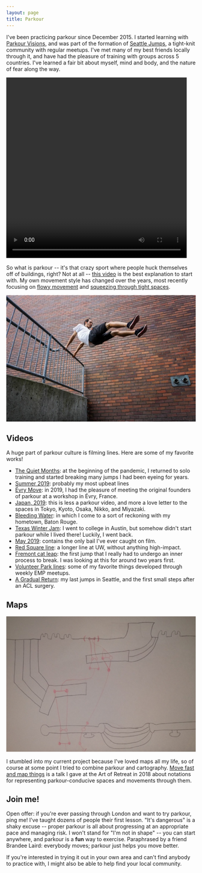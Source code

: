 ```yaml
---
layout: page
title: Parkour
---
```


I've been practicing parkour since December 2015. I started learning with [Parkour Visions](https://parkourvisions.org), and was part of the formation of [Seattle Jumps](https://www.instagram.com/seattlejumps), a tight-knit community with regular meetups. I've met many of my best friends locally through it, and have had the pleasure of training with groups across 5 countries. I've learned a fair bit about myself, mind and body, and the nature of fear along the way.

<video width="480" height="480" controls="controls">
  <source src="library.mp4" type="video/mp4">
</video>

So what is parkour -- it's that crazy sport where people huck themselves off of buildings, right? Not at all -- [this video](https://www.youtube.com/watch?v=w-2i3STn6bQ) is the best explanation to start with. My own movement style has changed over the years, most recently focusing on [flowy movement](https://www.instagram.com/p/B4jVcXMAw9a/) and [squeezing through tight spaces](https://www.instagram.com/p/CKaTLPQFK_j/).

![lazy vault, photo by Filip Tuhy](lazy_vault.jpg)

## Videos

A huge part of parkour culture is filming lines. Here are some of my favorite works!

- [The Quiet Months](https://www.youtube.com/watch?v=aClI0OsJ6oQ): at the beginning of the pandemic, I returned to solo training and started breaking many jumps I had been eyeing for years.
- [Summer 2019](https://www.youtube.com/watch?v=PpPyGBRW8S4): probably my most upbeat lines
- [Évry Move](https://www.youtube.com/watch?v=dlsyDEjyZc4): in 2019, I had the pleasure of meeting the original founders of parkour at a workshop in Évry, France.
- [Japan, 2019](https://www.youtube.com/watch?v=U6v06BqlOJU): this is less a parkour video, and more a love letter to the spaces in Tokyo, Kyoto, Osaka, Nikko, and Miyazaki.
- [Bleeding Water](https://www.youtube.com/watch?v=5xFsTmrrjds): in which I come to a sort of reckoning with my hometown, Baton Rouge.
- [Texas Winter Jam](https://www.youtube.com/watch?v=6E4EF7Ab6MQ): I went to college in Austin, but somehow didn't start parkour while I lived there! Luckily, I went back.
- [May 2019](https://www.youtube.com/watch?v=hAEtro2kfEg): contains the only bail I've ever caught on film.
- [Red Square line](https://youtu.be/j3EoH4CN0PM): a longer line at UW, without anything high-impact.
- [Fremont cat leap](https://youtu.be/1xxDmgz5Rtg): the first jump that I really had to undergo an inner process to break. I was looking at this for around two years first.
- [Volunteer Park lines](https://youtu.be/ZA5_FGShCec): some of my favorite things developed through weekly EMP meetups.
- [A Gradual Return](https://www.youtube.com/watch?v=59APhFG3bIk): my last jumps in Seattle, and the first small steps after an ACL surgery.

## Maps

![Red Square line](red_square.png)

I stumbled into my current project because I've loved maps all my life, so of course at some point I tried to combine parkour and cartography. [Move fast and map things](move_fast_and_map_things.pdf) is a talk I gave at the Art of Retreat in 2018 about notations for representing parkour-conducive spaces and movements through them.

## Join me!

Open offer: if you're ever passing through London and want to try parkour, ping me! I've taught dozens of people their first lesson. "It's dangerous" is a shaky excuse -- proper parkour is all about progressing at an appropriate pace and managing risk. I won't stand for "I'm not in shape" -- you can start anywhere, and parkour is a **fun** way to exercise. Paraphrased by a friend Brandee Laird: everybody moves; parkour just helps you move better.

If you're interested in trying it out in your own area and can't find anybody to practice with, I might also be able to help find your local community.
